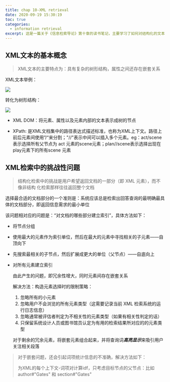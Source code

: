 ```yaml
---
title: chap 10-XML retrieval
date: 2020-09-19 15:30:19
toc: true
categories:
  - information retrieval
excerpt: 这是一篇关于《信息检索导论》第十章的读书笔记，主要学习了如何对结构化的文本，即XML文本进行检索
---
```


## XML文本的基本概念

>   XML文本的主要特点为：具有复杂的树形结构，属性之间还存在嵌套关系

XML文本举例：

![](C:\Users\lenovo\AppData\Roaming\Typora\typora-user-images\image-20200922111428101.png)

转化为树形结构：

![](https://gitblog-1302688916.cos.ap-beijing.myqcloud.com/cs224n/202009/22/111733-50035.png)

-   XML DOM：将元素、属性以及元素内部的文本表示成树的节点

-   XPath: 是XML文档集中的路径表达式描述标准，也称为XML上下文。路径上前后元素间使用”/“来分割；"//"表示中间可以插入多个元素。eg：act/scene 表示选择所有父节点为 act 元素的scene元素；plan//scene表示选择出现在play元素下的所有scene 元素



## XML检索中的挑战性问题

>   结构化检索中的挑战是用户希望返回文档的一部分（即 XML 元素），而不像非结构 化检索那样往往返回整个文档

选择最合适的文档部分的一个准则是：系统应该总是检索出回答查询的最明确最具体的文档部分，即返回信息需求的最小单位

该问题相对应的问题是：“对文档的哪些部分建立索引”，具体方法如下：

-   将节点分组

-   使用最大的元素作为索引单位，然后在最大的元素中寻找相关的子元素——自顶向下

-   先搜索最相关的子节点，然后扩展成更大的单位（父节点）——自底向上

-   对所有元素建立索引

    由此产生的问题，即冗余性增大，同时元素间存在嵌套关系

    解决方法：构造元素选择时的限制策略：

    1.  忽略所有的小元素
    2.  忽略用户不会浏览的所有元素类型（这需要记录当前 XML 检索系统的运行日志信息）
    3.  忽略通常被评估者判定为不相关性的元素类型（如果有相关性判定的话）
    4.  只保留系统设计人员或图书馆员认定为有用的检索结果所对应的的元素类型

    对于剩余的冗余元素，将嵌套元素组合起来，并将查询词***高亮显示***来吸引用户关注相关段落

>   对于嵌套问题，还会引起词项统计信息的不准确，解决方法如下：
>
>   为XML的每个上下文-词项对计算idf，只考虑目标节点的父节点：比如 author#"Gates" 和 section#"Gates"